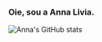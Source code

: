 ### Oie, sou a Anna Livia.

![Anna's GitHub stats](https://github-readme-stats.vercel.app/api?username=AnnaLiviaFM&show_icons=true&theme=onedark)


